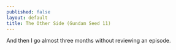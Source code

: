 ```yaml
---
published: false
layout: default
title: The Other Side (Gundam Seed 11)
---
```


And then I go almost three months without reviewing an episode.